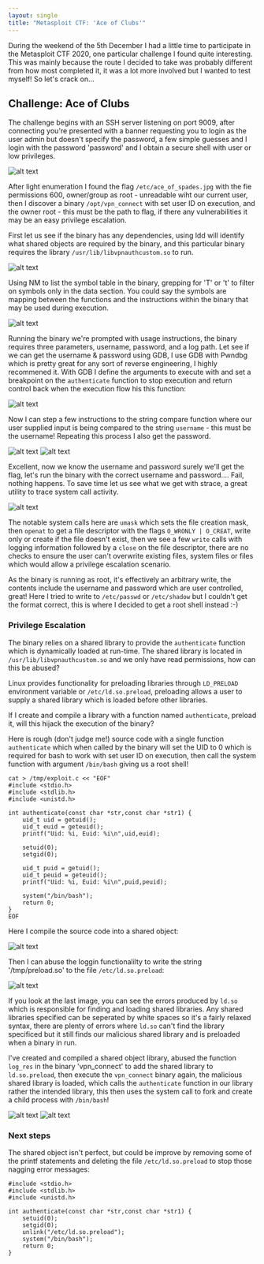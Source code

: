 ```yaml
---
layout: single
title: "Metasploit CTF: 'Ace of Clubs'"
---
```


During the weekend of the 5th December I had a little time to participate in the Metasploit CTF 2020, one particular challenge I found quite interesting. This was mainly because the route I decided to take was probably different from how most completed it, it was a lot more involved but I wanted to test myself! So let's crack on...

## Challenge: Ace of Clubs

The challenge begins with an SSH server listening on port 9009, after connecting you're presented with a banner requesting you to login as the user admin but doesn't specify the password, a few simple guesses and I login with the password 'password' and I obtain a secure shell with user or low privileges.

![alt text](https://ben0.github.io/assets/images/9009_sshlogin.PNG "SSH port 9009")

After light enumeration I found the flag `/etc/ace_of_spades.jpg` with the fie permissions 600, owner/group as root - unreadable wiht our current user, then I discover a binary `/opt/vpn_connect` with set user ID on execution, and the owner root - this must be the path to flag, if there any vulnerabilities it may be an easy privilege escalation.

First let us see if the binary has any dependencies, using ldd will identify what shared objects are required by the binary, and this particular binary requires the library `/usr/lib/libvpnauthcustom.so` to run.

![alt text](https://ben0.github.io/assets/images/9009_ldd.PNG "Library dependencies")

Using NM to list the symbol table in the binary, grepping for 'T' or 't' to filter on symbols only in the data section. You could say the symbols are mapping between the functions and the instructions within the binary that may be used during execution.

![alt text](https://ben0.github.io/assets/images/9009_nm.PNG "Binary symbols")

Running the binary we're prompted with usage instructions, the binary requires three parameters, username, password, and a log path. Let see if we can get the username & password using GDB, I use GDB with Pwndbg which is pretty great for any sort of reverse engineering, I highly recommened it. With GDB I define the arguments to execute with and set a breakpoint on the `authenticate` function to stop execution and return control back when the execution flow his this function:

![alt text](https://ben0.github.io/assets/images/9009_gdbstart.PNG "GDB")

Now I can step a few instructions to the string compare function where our user supplied input is being compared to the string `username` - this must be the username! Repeating this process I also get the password.

![alt text](https://ben0.github.io/assets/images/9009_gdbusername.PNG "GDB")
![alt text](https://ben0.github.io/assets/images/9009_gdbpassword.PNG "GDB")

Excellent, now we know the username and password surely we'll get the flag, let's run the binary with the correct username and password.... Fail, nothing happens. To save time let us see what we get with strace, a great utility to trace system call activity.

![alt text](https://ben0.github.io/assets/images/9009_strace.PNG "System trace")

The notable system calls here are `umask` which sets the file creation mask, then `openat` to get a file descriptor with the flags `O_WRONLY | O_CREAT`, write only or create if the file doesn't exist, then we see a few `write` calls with logging information followed by a `close` on the file descriptor, there are no checks to ensure the user can't overwrite existing files, system files or files which would allow a privilege escalation scenario.

As the binary is running as root, it's effectively an arbitrary write, the contents include the username and password which are user controlled, great! Here I tried to write to `/etc/passwd` or `/etc/shadow` but I couldn't get the format correct, this is where I decided to get a root shell instead :-)

### Privilege Escalation

The binary relies on a shared library to provide the `authenticate` function which is dynamically loaded at run-time. The shared library is located in `/usr/lib/libvpnauthcustom.so` and we only have read permissions, how can this be abused?

Linux provides functionality for preloading libraries through `LD_PRELOAD` environment variable or `/etc/ld.so.preload`, preloading allows a user to supply a shared library which is loaded before other libraries.

If I create and compile a library with a function named `authenticate`, preload it, will this hijack the execution of the binary?

Here is rough (don't judge me!) source code with a single function `authenticate` which when called by the binary will set the UID to 0 which is required for bash to work with set user ID on execution, then call the system function with argument `/bin/bash` giving us a root shell!

```
cat > /tmp/exploit.c << "EOF"
#include <stdio.h>
#include <stdlib.h>
#include <unistd.h>

int authenticate(const char *str,const char *str1) {
    uid_t uid = getuid();
    uid_t euid = geteuid();
    printf("Uid: %i, Euid: %i\n",uid,euid);

    setuid(0);
    setgid(0);
    
    uid_t puid = getuid();
    uid_t peuid = geteuid();
    printf("Uid: %i, Euid: %i\n",puid,peuid);

    system("/bin/bash");
    return 0;
}
EOF
```

Here I compile the source code into a shared object:

![alt text](https://ben0.github.io/assets/images/9009_payload_compile.PNG "Compiling exploit.c")

Then I can abuse the loggin functionalilty to write the string '/tmp/preload.so' to the file `/etc/ld.so.preload`:

![alt text](https://ben0.github.io/assets/images/9009_write_ld_so_payload1.PNG "Abusing the -l switch")

If you look at the last image, you can see the errors produced by `ld.so` which is responsible for finding and loading shared libraries. Any shared libraries specified can be seperated by white spaces so it's a fairly relaxed syntax, there are plenty of errors where `ld.so` can't find the library specificed but it still finds our malicious shared library and is preloaded when a binary in run. 

I've created and compiled a shared object library, abused the function `log_res` in the binary 'vpn_connect' to add the shared library to `ld.so.preload`, then execute the `vpn_connect` binary again, the malicious shared library is loaded, which calls the `authenticate` function in our library rather the intended library, this then uses the system call to fork and create a child process with `/bin/bash`!

![alt text](https://ben0.github.io/assets/images/9009_exploit1.PNG "Exploit!")
![alt text](https://ben0.github.io/assets/images/9009_exploit2.PNG "Exploit!")

### Next steps

The shared object isn't perfect, but could be improve by removing some of the printf statements and deleting the file `/etc/ld.so.preload` to stop those nagging error messages:

```
#include <stdio.h>
#include <stdlib.h>
#include <unistd.h>

int authenticate(const char *str,const char *str1) {
    setuid(0);
    setgid(0);
    unlink("/etc/ld.so.preload");
    system("/bin/bash");
    return 0;
}
```
